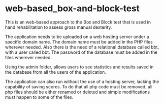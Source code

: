 # web-based_box-and-block-test
This is an web-based approach to the Box and Block test that is used in hand rehabilitation to assess gross manual dexterity.

The application needs to be uploaded on a web hosting server under a specific domain name.
The domain name must be added in the PHP files wherever needed.
Also there is the need of a relational database called bbt, with a user called bbt. The password of the database must be added in the files wherever needed.

Using the admin folder, allows users to see statistics and results saved in the database from all the users of the application.

The application can also run without the use of a hosting server, lacking the capability of saving scores. To do that all php code must be removed, all php files should be either renamed or deleted and simple modifications must happen to some of the files. 
